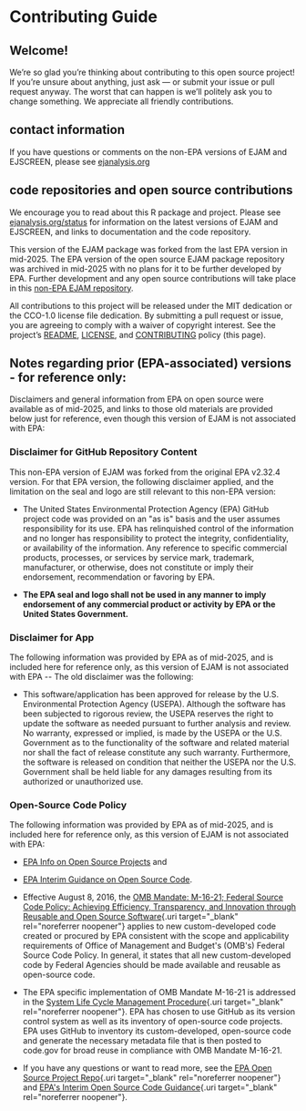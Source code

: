 Contributing Guide
================

## Welcome!

We’re so glad you’re thinking about contributing to this open source project!
If you’re unsure about anything, just ask — or submit your issue or pull request anyway.
The worst that can happen is we’ll politely ask you to change something.
We appreciate all friendly contributions.

## contact information

If you have questions or comments on the non-EPA versions of EJAM and EJSCREEN, 
please see [ejanalysis.org](https://www.ejanalysis.org) 

## code repositories and open source contributions

We encourage you to read about this R package and project.
Please see [ejanalysis.org/status](https://www.ejanalysis.org/status) for 
information on the latest versions of EJAM and EJSCREEN, 
and links to documentation and the code repository.

This version of the EJAM package was forked from the last EPA version in mid-2025.
The EPA version of the open source EJAM package repository was archived in mid-2025 
with no plans for it to be further developed by EPA.
Further development and any open source contributions will take place in 
this [non-EPA EJAM repository](https://ejanalysis.org/ejamrepo).

All contributions to this project will be released under the MIT dedication
or the CCO-1.0 license file dedication. By submitting a pull request or issue, 
you are agreeing to comply with a waiver of copyright interest.
See the project’s [README](index.html), [LICENSE](LICENSE.html), and
[CONTRIBUTING](CONTRIBUTING.html) policy (this page).


## Notes regarding prior (EPA-associated) versions - for reference only: 

Disclaimers and general information from EPA on open source were available as of mid-2025, and links to those old materials are provided below just for reference, even though this version of EJAM is not associated with EPA: 

### Disclaimer for GitHub Repository Content

This non-EPA version of EJAM was forked from the original EPA v2.32.4 version. For that EPA version, the following disclaimer applied, and the limitation on the seal and logo are still relevant to this non-EPA version:

- The United States Environmental Protection Agency (EPA) GitHub project code was provided on an "as is" basis and the user assumes responsibility for its use. EPA has relinquished control of the information and no longer has responsibility to protect the integrity, confidentiality, or availability of the information. Any reference to specific commercial products, processes, or services by service mark, trademark, manufacturer, or otherwise, does not constitute or imply their endorsement, recommendation or favoring by EPA.

- **The EPA seal and logo shall not be used in any manner to imply endorsement of any commercial product or activity by EPA or the United States Government.**

### Disclaimer for App

The following information was provided by EPA as of mid-2025, and is included here for reference only, as this version of EJAM is not associated with EPA -- The old disclaimer was the following: 

- This software/application has been approved for release by the U.S. Environmental Protection Agency (USEPA). Although the software has been subjected to rigorous review, the USEPA reserves the right to update the software as needed pursuant to further analysis and review. No warranty, expressed or implied, is made by the USEPA or the U.S. Government as to the functionality of the software and related material nor shall the fact of release constitute any such warranty. Furthermore, the software is released on condition that neither the USEPA nor the U.S. Government shall be held liable for any damages resulting from its authorized or unauthorized use.

### Open-Source Code Policy

The following information was provided by EPA as of mid-2025, and is included here for reference only, as this version of EJAM is not associated with EPA:

- [EPA Info on Open Source Projects](https://github.com/USEPA/open-source-projects) and

- [EPA Interim Guidance on Open Source Code](https://developer.epa.gov/guide/open-source-code/).

- Effective August 8, 2016, the [OMB Mandate: M-16-21; Federal Source Code Policy: Achieving Efficiency, Transparency, and Innovation through Reusable and Open Source Software](https://obamawhitehouse.archives.gov/sites/default/files/omb/memoranda/2016/m_16_21.pdf){.uri target="_blank" rel="noreferrer noopener"} applies to new custom-developed code created or procured by EPA consistent with the scope and applicability requirements of Office of Management and Budget's (OMB's) Federal Source Code Policy. In general, it states that all new custom-developed code by Federal Agencies should be made available and reusable as open-source code.

- The EPA specific implementation of OMB Mandate M-16-21 is addressed in the [System Life Cycle Management Procedure](https://www.epa.gov/irmpoli8/policy-procedures-and-guidance-system-life-cycle-management-slcm){.uri target="_blank" rel="noreferrer noopener"}. EPA has chosen to use GitHub as its version control system as well as its inventory of open-source code projects. EPA uses GitHub to inventory its custom-developed, open-source code and generate the necessary metadata file that is then posted to code.gov for broad reuse in compliance with OMB Mandate M-16-21.

- If you have any questions or want to read more, see the [EPA Open Source Project Repo](https://github.com/USEPA/open-source-projects){.uri target="_blank" rel="noreferrer noopener"} and [EPA's Interim Open Source Code Guidance](https://www.epa.gov/developers/open-source-software-and-epa-code-repository-requirements){.uri target="_blank" rel="noreferrer noopener"}.
